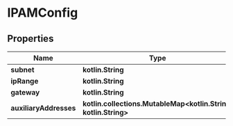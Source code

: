 
# IPAMConfig

## Properties
| Name | Type | Description | Notes |
| ------------ | ------------- | ------------- | ------------- |
| **subnet** | **kotlin.String** |  |  [optional] |
| **ipRange** | **kotlin.String** |  |  [optional] |
| **gateway** | **kotlin.String** |  |  [optional] |
| **auxiliaryAddresses** | **kotlin.collections.MutableMap&lt;kotlin.String, kotlin.String&gt;** |  |  [optional] |



